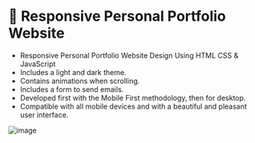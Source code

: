 # 💼 Responsive Personal Portfolio Website

- Responsive Personal Portfolio Website Design Using HTML CSS & JavaScript
- Includes a light and dark theme.
- Contains animations when scrolling.
- Includes a form to send emails.
- Developed first with the Mobile First methodology, then for desktop.
- Compatible with all mobile devices and with a beautiful and pleasant user interface.

![image](https://user-images.githubusercontent.com/119089211/214485747-c587e9c0-059d-4dae-aa32-1e316dae2103.png)
